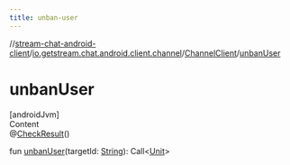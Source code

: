 ```yaml
---
title: unban-user
---
```

//[stream-chat-android-client](../../../index.md)/[io.getstream.chat.android.client.channel](../index.md)/[ChannelClient](index.md)/[unbanUser](unbanUser.md)



# unbanUser  
[androidJvm]  
Content  
@[CheckResult](https://developer.android.com/reference/kotlin/androidx/annotation/CheckResult.html)()  
  
fun [unbanUser](unbanUser.md)(targetId: [String](https://kotlinlang.org/api/latest/jvm/stdlib/kotlin/-string/index.html)): Call&lt;[Unit](https://kotlinlang.org/api/latest/jvm/stdlib/kotlin/-unit/index.html)&gt;  



